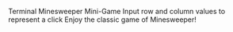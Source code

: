 Terminal Minesweeper Mini-Game
Input row and column values to represent a click
Enjoy the classic game of Minesweeper!